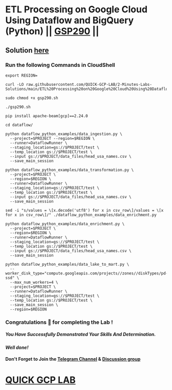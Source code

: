 # ETL Processing on Google Cloud Using Dataflow and BigQuery (Python) || [GSP290](https://www.cloudskillsboost.google/focuses/3460?parent=catalog) ||

## Solution [here]()

### Run the following Commands in CloudShell

```
export REGION=
```
```
curl -LO raw.githubusercontent.com/QUICK-GCP-LAB/2-Minutes-Labs-Solutions/main/ETL%20Processing%20on%20Google%20Cloud%20Using%20Dataflow%20and%20BigQuery%20Python/gsp290.sh

sudo chmod +x gsp290.sh

./gsp290.sh
```
```
pip install apache-beam[gcp]==2.24.0

cd dataflow/

python dataflow_python_examples/data_ingestion.py \
  --project=$PROJECT --region=$REGION \
  --runner=DataflowRunner \
  --staging_location=gs://$PROJECT/test \
  --temp_location gs://$PROJECT/test \
  --input gs://$PROJECT/data_files/head_usa_names.csv \
  --save_main_session

python dataflow_python_examples/data_transformation.py \
  --project=$PROJECT \
  --region=$REGION \
  --runner=DataflowRunner \
  --staging_location=gs://$PROJECT/test \
  --temp_location gs://$PROJECT/test \
  --input gs://$PROJECT/data_files/head_usa_names.csv \
  --save_main_session

sed -i "s/values = \[x.decode('utf8') for x in csv_row\]/values = \[x for x in csv_row\]/" ./dataflow_python_examples/data_enrichment.py

python dataflow_python_examples/data_enrichment.py \
  --project=$PROJECT \
  --region=$REGION \
  --runner=DataflowRunner \
  --staging_location=gs://$PROJECT/test \
  --temp_location gs://$PROJECT/test \
  --input gs://$PROJECT/data_files/head_usa_names.csv \
  --save_main_session

python dataflow_python_examples/data_lake_to_mart.py \
  --worker_disk_type="compute.googleapis.com/projects//zones//diskTypes/pd-ssd" \
  --max_num_workers=4 \
  --project=$PROJECT \
  --runner=DataflowRunner \
  --staging_location=gs://$PROJECT/test \
  --temp_location gs://$PROJECT/test \
  --save_main_session \
  --region=$REGION
```

### Congratulations 🎉 for completing the Lab !

##### *You Have Successfully Demonstrated Your Skills And Determination.*

#### *Well done!*

#### Don't Forget to Join the [Telegram Channel](https://t.me/quickgcplab) & [Discussion group](https://t.me/quickgcplabchats)

# [QUICK GCP LAB](https://www.youtube.com/@quickgcplab)
